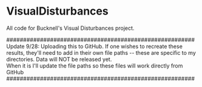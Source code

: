 # VisualDisturbances
All code for Bucknell's Visual Disturbances project.

########################################################
Update 9/28: Uploading this to GitHub.  If one wishes to recreate these results, they'll need to add
in their own file paths -- these are specific to my directories.  Data will NOT be released yet.     
When it is I'll update the file paths so these files will work directly from GitHub                  
########################################################
